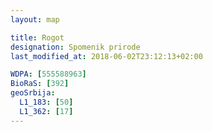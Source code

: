 ```yaml
---
layout: map

title: Rogot
designation: Spomenik prirode
last_modified_at: 2018-06-02T23:12:13+02:00

WDPA: [555588963]
BioRaS: [392]
geoSrbija:
  L1_183: [50]
  L1_362: [17]
---
```

